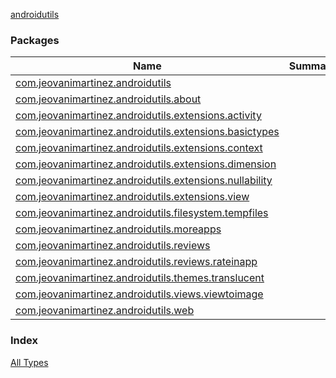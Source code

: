 [androidutils](./index.md)

### Packages

| Name | Summary |
|---|---|
| [com.jeovanimartinez.androidutils](com.jeovanimartinez.androidutils/index.md) |  |
| [com.jeovanimartinez.androidutils.about](com.jeovanimartinez.androidutils.about/index.md) |  |
| [com.jeovanimartinez.androidutils.extensions.activity](com.jeovanimartinez.androidutils.extensions.activity/index.md) |  |
| [com.jeovanimartinez.androidutils.extensions.basictypes](com.jeovanimartinez.androidutils.extensions.basictypes/index.md) |  |
| [com.jeovanimartinez.androidutils.extensions.context](com.jeovanimartinez.androidutils.extensions.context/index.md) |  |
| [com.jeovanimartinez.androidutils.extensions.dimension](com.jeovanimartinez.androidutils.extensions.dimension/index.md) |  |
| [com.jeovanimartinez.androidutils.extensions.nullability](com.jeovanimartinez.androidutils.extensions.nullability/index.md) |  |
| [com.jeovanimartinez.androidutils.extensions.view](com.jeovanimartinez.androidutils.extensions.view/index.md) |  |
| [com.jeovanimartinez.androidutils.filesystem.tempfiles](com.jeovanimartinez.androidutils.filesystem.tempfiles/index.md) |  |
| [com.jeovanimartinez.androidutils.moreapps](com.jeovanimartinez.androidutils.moreapps/index.md) |  |
| [com.jeovanimartinez.androidutils.reviews](com.jeovanimartinez.androidutils.reviews/index.md) |  |
| [com.jeovanimartinez.androidutils.reviews.rateinapp](com.jeovanimartinez.androidutils.reviews.rateinapp/index.md) |  |
| [com.jeovanimartinez.androidutils.themes.translucent](com.jeovanimartinez.androidutils.themes.translucent/index.md) |  |
| [com.jeovanimartinez.androidutils.views.viewtoimage](com.jeovanimartinez.androidutils.views.viewtoimage/index.md) |  |
| [com.jeovanimartinez.androidutils.web](com.jeovanimartinez.androidutils.web/index.md) |  |

### Index

[All Types](alltypes/index.md)